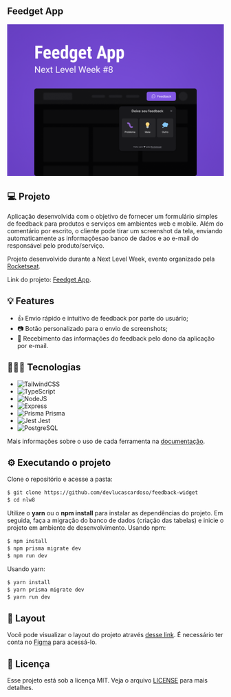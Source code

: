 ## Feedget App

![Capa](./docs/images/feedget-capa.png)

## 💻 Projeto

Aplicação desenvolvida com o objetivo de fornecer um formulário simples de feedback para produtos e serviços em ambientes web e mobile. Além do comentário por escrito, o cliente pode tirar um screenshot da tela, enviando automaticamente as informaçõesao banco de dados e ao e-mail do responsável pelo produto/serviço.

Projeto desenvolvido durante a Next Level Week, evento organizado pela [Rocketseat](https://github.com/rocketseat-education/).

Link do projeto: [Feedget App](https://feedget-app-weld.vercel.app/).

## 💡 Features

- 👍 Envio rápido e intuitivo de feedback por parte do usuário;
- 📷 Botão personalizado para o envio de screenshots;
- 📩 Recebimento das informações do feedback pelo dono da aplicação por e-mail.

## 👨🏽‍💻 Tecnologias

- ![TailwindCSS](https://img.shields.io/badge/Tailwind_CSS-38B2AC?style=for-the-badge&logo=tailwind-css&logoColor=white)
- ![TypeScript](https://img.shields.io/badge/TypeScript-007ACC?style=for-the-badge&logo=typescript&logoColor=white)
- ![NodeJS](https://img.shields.io/badge/Node.js-43853D?style=for-the-badge&logo=node.js&logoColor=white)
- ![Express](https://img.shields.io/badge/Express.js-404D59?style=for-the-badge)
- ![Prisma](https://icons-for-free.com/download-icon-vscode+icons+type+light+prisma-1324451365475006031_256.png) Prisma
- ![Jest](https://cdn.iconscout.com/icon/free/png-256/jest-3521517-2945020.png) Jest
- ![PostgreSQL](https://img.shields.io/badge/PostgreSQL-316192?style=for-the-badge&logo=postgresql&logoColor=white)

Mais informações sobre o uso de cada ferramenta na [documentação](./docs/feedget-documentation.md).

## ⚙ Executando o projeto

Clone o repositório e acesse a pasta:

```cl
$ git clone https://github.com/devlucascardoso/feedback-widget
$ cd nlw8
```

Utilize o **yarn** ou o **npm install** para instalar as dependências do projeto.
Em seguida, faça a migração do banco de dados (criação das tabelas) e inicie o projeto em ambiente de desenvolvimento.
Usando npm:

```cl
$ npm install
$ npm prisma migrate dev
$ npm run dev
```

Usando yarn:

```cl
$ yarn install
$ yarn prisma migrate dev
$ yarn run dev
```

## 🔖 Layout

Você pode visualizar o layout do projeto através [desse link](https://www.figma.com/file/AIsF3iohbA66ROHjmNArvv/Feedget-App?node-id=142%3A1270). É necessário ter conta no [Figma](http://figma.com/) para acessá-lo.

## 📄 Licença

Esse projeto está sob a licença MIT. Veja o arquivo [LICENSE](LICENSE.md) para mais detalhes.

<br />
